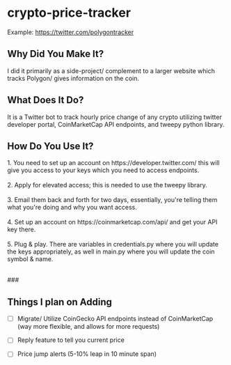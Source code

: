 # crypto-price-tracker

Example: https://twitter.com/polygontracker
<h2>Why Did You Make It?</h2>
I did it primarily as a side-project/ complement to a larger website which tracks Polygon/ gives information on the coin.

<h2>What Does It Do?</h2>
It is a Twitter bot to track hourly price change of any crypto utilizing twitter developer portal, CoinMarketCap API endpoints, and tweepy python library.

<h2>How Do You Use It?</h2>
1. You need to set up an account on https://developer.twitter.com/ this will give you access to your keys which you need to access endpoints. <br></br>
2. Apply for elevated access; this is needed to use the tweepy library. <br></br>
3. Email them back and forth for two days, essentially, you're telling them what you're doing and why you want access. <br></br>
4. Set up an account on https://coinmarketcap.com/api/ and get your API key there. <br></br>
5. Plug & play. There are variables in credentials.py where you will update the keys appropriately, as well in main.py where you will update the coin symbol & name.<br></br>

###<h2>Things I plan on Adding</h2>
- [ ] Migrate/ Utilize CoinGecko API endpoints instead of CoinMarketCap (way more flexible, and allows for more requests)
- [ ] Reply feature to tell you current price
- [ ] Price jump alerts (5-10% leap in 10 minute span)

